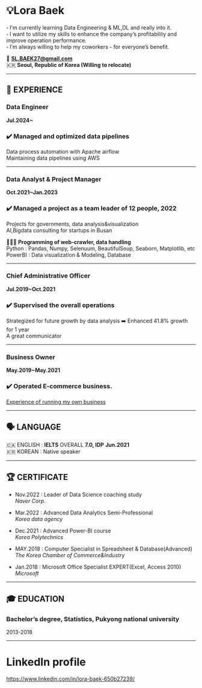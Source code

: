 # 💡Lora Baek

▫️ I'm currently learning Data Engineering & ML,DL and really into it.  
▫️ I want to utilize my skills to enhance the company’s profitability and improve operation performance.  
▫️ I'm always willing to help my coworkers - for everyone’s benefit.  

📧 **SL.BAEK27@gmail.com**  
🇰🇷 **Seoul, Republic of Korea (Willing to relocate)**  

---

## 📍 **EXPERIENCE**  
### Data Engineer
**Jul.2024~**  
### ✔️ Managed and optimized data pipelines
Data process automation with Apache airflow  
Maintaining data pipelines using AWS  

---

### **Data Analyst & Project Manager**  
**Oct.2021~Jan.2023**  

### ✔️ Managed a project as a team leader of 12 people, 2022
Projects for governments, data analysis&visualization  
AI,Bigdata consulting for startups in Busan  

👩🏻‍💻 **Programming of web-crawler, data handling**  
Python : Pandas, Numpy, Selenuum, BeautifulSoup, Seaborn, Matplotlib, etc  
PowerBI : Data visualization & Modeling, Database  

---

### Chief Administrative Officer
**Jul.2019~Oct.2021**  
### ✔️ Supervised the overall operations  
Strategized for future growth by data analysis ➡️ Enhanced 41.8% growth for 1 year    
A great communicator    

---

### Business Owner
**May.2019~May.2021**  
### ✔️ Operated E-commerce business.  
[Experience of running my own business](https://grove-vacuum-1a4.notion.site/Experience-of-running-my-own-business-98af68bff1fa41ec8a612f34865bedd0)

---

## 🗣️ LANGUAGE  
🇨🇦 ENGLISH : **IELTS** OVERALL **7.0, IDP**  **Jun.2021**  
🇰🇷 KOREAN : Native speaker  

---

## 🏆 CERTIFICATE  
- Nov.2022 : Leader of Data Science coaching study  
*Naver Corp.*  

- Mar.2022 : Advanced Data Analytics Semi-Professional  
*Korea data agency*  

- Dec.2021 : Advanced Power-BI course  
*Korea Polytechnics* 

- MAY.2018 : Computer Specialist in Spreadsheet & Database(Advanced)  
*The Korea Chamber of Commerce&Industry*  

- Jan.2018 : Microsoft Office Specialist EXPERT(Excel, Access 2010)   
*Microsoft*  

---

## 🎓 EDUCATION  
### Bachelor’s degree, Statistics, Pukyong national university  
2013-2018  

---

# LinkedIn profile
https://www.linkedin.com/in/lora-baek-650b27239/
